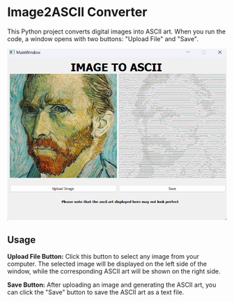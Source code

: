 # Image2ASCII Converter

This Python project converts digital images into ASCII art. When you run the code, a window opens with two buttons: "Upload File" and "Save".

![Window Image](Image2ASCII_Screenshot.png)

## Usage
**Upload File Button:** Click this button to select any image from your computer. The selected image will be displayed on the left side of the window, while the corresponding ASCII art will be shown on the right side.

**Save Button:** After uploading an image and generating the ASCII art, you can click the "Save" button to save the ASCII art as a text file.
